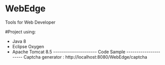 # WebEdge
Tools for Web Developer

#Project using:
- Java 8
- Eclipse Oxygen
- Apache Tomcat 8.5
---------------------- Code Sample ----------------------
Captcha generator : http://localhost:8080/WebEdge/captcha

